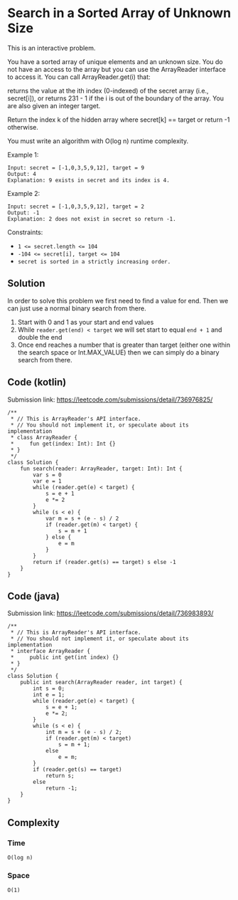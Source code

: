 # Search in a Sorted Array of Unknown Size
This is an interactive problem.

You have a sorted array of unique elements and an unknown size. You do not have an access to the array but you can use the ArrayReader interface to access it. You can call ArrayReader.get(i) that:

returns the value at the ith index (0-indexed) of the secret array (i.e., secret[i]), or
returns 231 - 1 if the i is out of the boundary of the array.
You are also given an integer target.

Return the index k of the hidden array where secret[k] == target or return -1 otherwise.

You must write an algorithm with O(log n) runtime complexity.

Example 1:
```
Input: secret = [-1,0,3,5,9,12], target = 9
Output: 4
Explanation: 9 exists in secret and its index is 4.
```
Example 2:
```
Input: secret = [-1,0,3,5,9,12], target = 2
Output: -1
Explanation: 2 does not exist in secret so return -1.
```
Constraints:
* `1 <= secret.length <= 104`
* `-104 <= secret[i], target <= 104`
* `secret is sorted in a strictly increasing order.`
## Solution
In order to solve this problem we first need to find a value for end. Then we can just use a normal binary search from there.
1. Start with 0 and 1 as your start and end values
2. While `reader.get(end) < target` we will set start to equal `end + 1` and double the end
3. Once end reaches a number that is greater than target (either one within the search space or Int.MAX_VALUE) then we can simply do a binary search from there.
## Code (kotlin)
Submission link: https://leetcode.com/submissions/detail/736976825/
```
/**
 * // This is ArrayReader's API interface.
 * // You should not implement it, or speculate about its implementation
 * class ArrayReader {
 *     fun get(index: Int): Int {}
 * }
 */
class Solution {
    fun search(reader: ArrayReader, target: Int): Int {
        var s = 0
        var e = 1
        while (reader.get(e) < target) {
            s = e + 1
            e *= 2
        }
        while (s < e) {
            var m = s + (e - s) / 2
            if (reader.get(m) < target) {
                s = m + 1
            } else {
                e = m
            }
        }
        return if (reader.get(s) == target) s else -1
    }
}
```
## Code (java)
Submission link: https://leetcode.com/submissions/detail/736983893/
```
/**
 * // This is ArrayReader's API interface.
 * // You should not implement it, or speculate about its implementation
 * interface ArrayReader {
 *     public int get(int index) {}
 * }
 */
class Solution {
    public int search(ArrayReader reader, int target) {
        int s = 0;
        int e = 1;
        while (reader.get(e) < target) {
            s = e + 1;
            e *= 2;
        }
        while (s < e) {
            int m = s + (e - s) / 2;
            if (reader.get(m) < target)
                s = m + 1;
            else
                e = m;
        }
        if (reader.get(s) == target)
            return s;
        else
            return -1;
    }
}
```
## Complexity
### Time
`O(log n)`
### Space
`O(1)`
